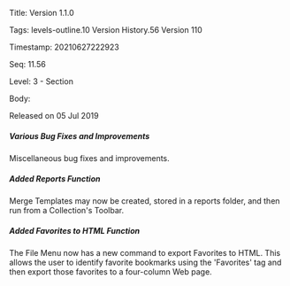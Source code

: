 Title:  Version 1.1.0

Tags:   levels-outline.10 Version History.56 Version 110

Timestamp: 20210627222923

Seq:    11.56

Level:  3 - Section

Body: 

Released on 05 Jul 2019
 
##### Various Bug Fixes and Improvements

Miscellaneous bug fixes and improvements. 

 
##### Added Reports Function

Merge Templates may now be created, stored in a reports folder, and then run from a Collection's Toolbar. 

 
##### Added Favorites to HTML Function

The File Menu now has a new command to export Favorites to HTML. This allows the user to identify favorite bookmarks using the 'Favorites' tag and then export those favorites to a four-column Web page.
